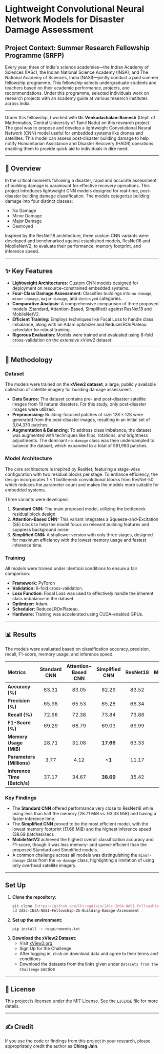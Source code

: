# Lightweight Convolutional Neural Network Models for Disaster Damage Assessment

## Project Context: Summer Research Fellowship Programme (SRFP)

Every year, three of India's science academies—the Indian Academy of Sciences (IASc), the Indian National Science Academy (INSA), and The National Academy of Sciences, India (NASI)—jointly conduct a paid summer fellowship programme. This fellowship selects undergraduate students and teachers based on their academic performance, projects, and recommendations. Under this programme, selected individuals work on research projects with an academy guide at various research institutes across India.

<hr>

Under this fellowship, I worked with **Dr. Venkadachalam Ramesh** (Dept. of Mathematics, Central University of Tamil Nadu) on this research project. The goal was to propose and develop a lightweight Convolutional Neural Network (CNN) model useful for embedded systems like drones and satellites. This model can assess post-disaster building damage to help notify Humanitarian Assistance and Disaster Recovery (HADR) operations, enabling them to provide quick aid to individuals in dire need.

---

## 📖 Overview

In the critical moments following a disaster, rapid and accurate assessment of building damage is paramount for effective recovery operations. This project introduces lightweight CNN models designed for real-time, post-disaster building damage classification. The models categorize building damage into four distinct classes:
* No Damage
* Minor Damage
* Major Damage
* Destroyed

Inspired by the ResNet18 architecture, three custom CNN variants were developed and benchmarked against established models, ResNet18 and MobileNetV2, to evaluate their performance, memory footprint, and inference speed.

---

## ✨ Key Features

* **Lightweight Architectures:** Custom CNN models designed for deployment on resource-constrained embedded systems.
* **Four-Class Damage Assessment:** Classifies buildings into `no-damage`, `minor-damage`, `major-damage`, and `destroyed` categories.
* **Comparative Analysis:** A comprehensive comparison of three proposed models (Standard, Attention-Based, Simplified) against ResNet18 and MobileNetV2.
* **Efficient Training:** Employs techniques like Focal Loss to handle class imbalance, along with an Adam optimizer and ReduceLROnPlateau scheduler for robust training.
* **Rigorous Evaluation:** Models were trained and evaluated using 8-fold cross-validation on the extensive xView2 dataset.

---

## 🔧 Methodology

### Dataset

The models were trained on the **xView2 dataset**, a large, publicly available collection of satellite imagery for building damage assessment.

* **Data Source:** The dataset contains pre- and post-disaster satellite images from 19 natural disasters. For this study, only post-disaster images were utilized.
* **Preprocessing:** Building-focused patches of size $128 \times 128$ were generated from the post-disaster images, resulting in an initial set of 3,04,370 patches.
* **Augmentation & Balancing:** To address class imbalance, the dataset was augmented with techniques like flips, rotations, and brightness adjustments. The dominant `no-damage` class was then undersampled to balance the dataset, which expanded to a total of 591,983 patches.

### Model Architecture

The core architecture is inspired by ResNet, featuring a stage-wise configuration with two residual blocks per stage. To enhance efficiency, the design incorporates $1 \times 1$ bottleneck convolutional blocks from ResNet-50, which reduces the parameter count and makes the models more suitable for embedded systems.

Three variants were developed:
1.  **Standard CNN:** The main proposed model, utilizing the bottleneck residual block design.
2.  **Attention-Based CNN:** This variant integrates a Squeeze-and-Excitation (SE) block to help the model focus on relevant building features and suppress background noise.
3.  **Simplified CNN:** A shallower version with only three stages, designed for maximum efficiency with the lowest memory usage and fastest inference time.

### Training

All models were trained under identical conditions to ensure a fair comparison.
* **Framework:** PyTorch
* **Validation:** 8-fold cross-validation.
* **Loss Function:** Focal Loss was used to effectively handle the inherent class imbalance in the dataset.
* **Optimizer:** Adam.
* **Scheduler:** ReduceLROnPlateau.
* **Hardware:** Training was accelerated using CUDA-enabled GPUs.

---

## 📊 Results

The models were evaluated based on classification accuracy, precision, recall, F1-score, memory usage, and inference speed.

| Metrics                   | Standard CNN | Attention-Based CNN | Simplified CNN | ResNet18  | MobileNetV2 |
| :------------------------ | :----------: | :-----------------: | :------------: | :-------: | :---------: |
| **Accuracy (%)** |    83.31     |        83.05        |     82.29      |   83.52   |  **86.09** |
| **Precision (%)** |    65.98     |        65.53        |     65.28      |   66.34   |  **69.73** |
| **Recall (%)** |    72.96     |        72.38        |     73.84      |   73.88   |  **75.42** |
| **F1-Score (%)** |    69.29     |        68.79        |     69.03      |   69.99   |  **72.47** |
| **Memory Usage (MiB)** |    28.71     |        31.08        |    **17.66** |   63.33   |    58.61    |
| **Parameters (Millions)** |     3.77     |         4.12        |     **~1** |   11.17   |    2.22     |
| **Inference Time (Batch/s)** |    37.17     |        34.67        |    **38.69** |   35.42   |    33.55    |

### Key Findings

* The **Standard CNN** offered performance very close to ResNet18 while using less than half the memory (28.71 MiB vs. 63.33 MiB) and having a faster inference time.
* The **Simplified CNN** proved to be the most efficient model, with the lowest memory footprint (17.66 MiB) and the highest inference speed (38.69 batches/sec).
* **MobileNetV2** achieved the highest overall classification accuracy and F1-score, though it was less memory- and speed-efficient than the proposed Standard and Simplified models.
* A common challenge across all models was distinguishing the `minor-damage` class from the `no-damage` class, highlighting a limitation of using only overhead satellite imagery.

---

## Set Up

1.  **Clone the repository:**
    ```bash
    git clone [https://github.com/ChiragAJain/IASc-INSA-NASI-Fellowship-25-Building-Damage-Assessment.git](https://github.com/ChiragAJain/IASc-INSA-NASI-Fellowship-25-Building-Damage-Assessment.git)
    cd IASc-INSA-NASI-Fellowship-25-Building-Damage-Assessment
    ```
2.  **Set up the environment:**
    ```bash
    pip install -r requirements.txt
    ```
3.  **Download the xView2 Dataset:**
    * Visit [xView2.org](https://www.xview2.org/)
    * Sign Up for the Challenge
    * After logging in, click on download data and agree to their terms and conditions
    * Download the datasets from the links given under `Datasets from the Challenge` section

---

## 📄 License

This project is licensed under the MIT License. See the `LICENSE` file for more details.

---

## ✍️ Credit

If you use the code or findings from this project in your research, please appropriately credit the author as __Chirag Jain__.
